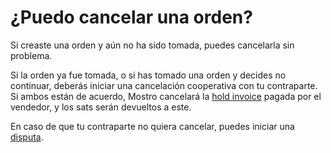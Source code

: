 # ¿Puedo cancelar una orden?

Si creaste una orden y aún no ha sido tomada, puedes cancelarla sin problema.

Si la orden ya fue tomada, o si has tomado una orden y decides no continuar, deberás iniciar una cancelación cooperativa con tu contraparte. Si ambos están de acuerdo, Mostro cancelará la [hold invoice](./hold-invoice.md) pagada por el vendedor, y los sats serán devueltos a este.

En caso de que tu contraparte no quiera cancelar, puedes iniciar una [disputa](./disputes.md).
